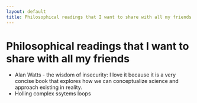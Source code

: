 ```yaml
---
layout: default
title: Philosophical readings that I want to share with all my friends
---
```

# Philosophical readings that I want to share with all my friends

- Alan Watts - the wisdom of insecurity: I love it because it is a very concise book that explores how we can conceptualize science and approach existing in reality. 
- Holling complex ssytems loops 